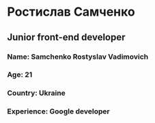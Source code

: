 # Ростислав Самченко 
## Junior front-end developer
### Name: Samchenko Rostyslav Vadimovich
### Age: 21
### Country: Ukraine 
### Experience: Google developer 

